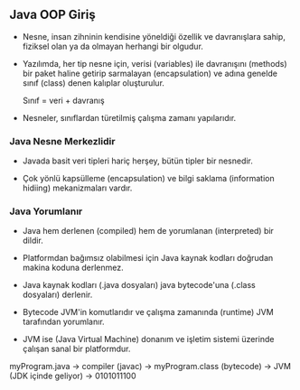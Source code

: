 ## Java OOP Giriş

- Nesne, insan zihninin kendisine yöneldiği özellik ve davranışlara sahip, fiziksel olan ya da olmayan herhangi bir olgudur.

- Yazılımda, her tip nesne için, verisi (variables) ile davranışını (methods) bir paket haline getirip sarmalayan (encapsulation) 
ve adına genelde sınıf (class) denen kalıplar oluşturulur. 

    Sınıf = veri + davranış

- Nesneler, sınıflardan türetilmiş çalışma zamanı yapılarıdır. 

### Java Nesne Merkezlidir

- Javada basit veri tipleri hariç herşey, bütün tipler bir nesnedir. 

- Çok yönlü kapsülleme (encapsulation) ve bilgi saklama (information hidiing) mekanizmaları vardır.

### Java Yorumlanır

- Java hem derlenen (compiled) hem de yorumlanan (interpreted) bir dildir.

- Platformdan bağımsız olabilmesi için Java kaynak kodları doğrudan makina koduna derlenmez.

- Java kaynak kodları (.java dosyaları) java bytecode'una (.class dosyaları) derlenir.

- Bytecode JVM'in komutlarıdır ve çalışma zamanında (runtime) JVM tarafından yorumlanır.

- JVM ise (Java Virtual Machine) donanım ve işletim sistemi üzerinde çalışan sanal bir platformdur. 


myProgram.java -> compiler (javac) -> myProgram.class (bytecode) -> JVM (JDK içinde geliyor) -> 0101011100
